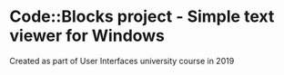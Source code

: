 # Code::Blocks project - Simple text viewer for Windows
Created as part of User Interfaces university course in 2019
